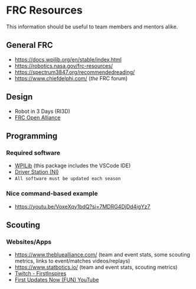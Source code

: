 # FRC Resources
This information should be useful to team members and mentors alike.

## General FRC
* https://docs.wpilib.org/en/stable/index.html
* https://robotics.nasa.gov/frc-resources/
* https://spectrum3847.org/recommendedreading/
* https://www.chiefdelphi.com/ (*the* FRC forum)

## Design
* Robot in 3 Days (RI3D)
* [FRC Open Alliance](https://www.chiefdelphi.com/c/first/open-alliance/89) 

## Programming
### Required software
* [WPILib](https://docs.wpilib.org/en/stable/docs/zero-to-robot/step-2/wpilib-setup.html) (this package includes the VSCode IDE)
* [Driver Station (NI)](https://docs.wpilib.org/en/stable/docs/software/driverstation/driver-station.html)
* `All software must be updated each season`
### Nice command-based example
* https://youtu.be/VoxeXqy1bdQ?si=7MDRG4DjDd4igYz7

## Scouting
### Websites/Apps
* https://www.thebluealliance.com/ (team and event stats, some scouting metrics, links to event/matches videos/replays)
* https://www.statbotics.io/ (team and event stats, scouting metrics)
* [Twitch - FirstInspires](https://www.twitch.tv/firstinspires)
* [First Updates Now (FUN) YouTube](https://www.youtube.com/@funroboticsnetwork)
